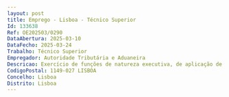 ```yaml
--- 
layout: post
title: Emprego - Lisboa - Técnico Superior
Id: 133638
Ref: OE202503/0290
DataAbertura: 2025-03-10
DataFecho: 2025-03-24
Trabalho: Técnico Superior
Empregador: Autoridade Tributária e Aduaneira
Descricao: Exercício de funções de natureza executiva, de aplicação de métodos e processos, com base em diretivas bem definidas e instruções gerais, de grau três de complexidade funcional, nas áreas de atuação comuns e instrumentais, no âmbito das competências da Direção de Finanças Évora e dos Serviços de Finanças nesta integrados.
CodigoPostal: 1149-027 LISBOA
Concelho: Lisboa
Distrito: Lisboa
--- 
```

